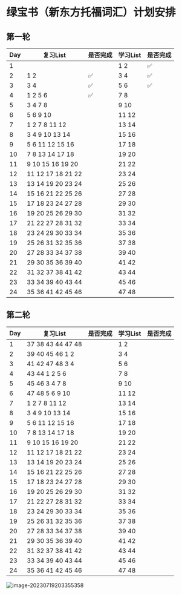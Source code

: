 # 绿宝书（新东方托福词汇）计划安排



## 第一轮

| Day  | 复习List          | 是否完成           | 学习List | 是否完成           |
| ---- | ----------------- | ------------------ | -------- | ------------------ |
| 1    |                   |                    | 1 2      | :white_check_mark: |
| 2    | 1 2               | :white_check_mark: | 3 4      | :white_check_mark: |
| 3    | 3 4               | :white_check_mark: | 5 6      | :white_check_mark: |
| 4    | 1 2 5 6           | :white_check_mark: | 7 8      |                    |
| 5    | 3 4 7 8           |                    | 9 10     |                    |
| 6    | 5 6 9 10          |                    | 11 12    |                    |
| 7    | 1 2 7 8 11 12     |                    | 13 14    |                    |
| 8    | 3 4 9 10 13 14    |                    | 15 16    |                    |
| 9    | 5 6 11 12 15 16   |                    | 17 18    |                    |
| 10   | 7 8 13 14 17 18   |                    | 19 20    |                    |
| 11   | 9 10 15 16 19 20  |                    | 21 22    |                    |
| 12   | 11 12 17 18 21 22 |                    | 23 24    |                    |
| 13   | 13 14 19 20 23 24 |                    | 25 26    |                    |
| 14   | 15 16 21 22 25 26 |                    | 27 28    |                    |
| 15   | 17 18 23 24 27 28 |                    | 29 30    |                    |
| 16   | 19 20 25 26 29 30 |                    | 31 32    |                    |
| 17   | 21 22 27 28 31 32 |                    | 33 34    |                    |
| 18   | 23 24 29 30 33 34 |                    | 35 36    |                    |
| 19   | 25 26 31 32 35 36 |                    | 37 38    |                    |
| 20   | 27 28 33 34 37 38 |                    | 39 40    |                    |
| 21   | 29 30 35 36 39 40 |                    | 41 42    |                    |
| 22   | 31 32 37 38 41 42 |                    | 43 44    |                    |
| 23   | 33 34 39 40 43 44 |                    | 45 46    |                    |
| 24   | 35 36 41 42 45 46 |                    | 47 48    |                    |



## 第二轮

| Day  | 复习List          | 是否完成 | 学习List | 是否完成 |
| ---- | ----------------- | -------- | -------- | -------- |
| 1    | 37 38 43 44 47 48 |          | 1 2      |          |
| 2    | 39 40 45 46 1 2   |          | 3 4      |          |
| 3    | 41 42 47 48 3 4   |          | 5 6      |          |
| 4    | 43 44 1 2 5 6     |          | 7 8      |          |
| 5    | 45 46 3 4 7 8     |          | 9 10     |          |
| 6    | 47 48 5 6 9 10    |          | 11 12    |          |
| 7    | 1 2 7 8 11 12     |          | 13 14    |          |
| 8    | 3 4 9 10 13 14    |          | 15 16    |          |
| 9    | 5 6 11 12 15 16   |          | 17 18    |          |
| 10   | 7 8 13 14 17 18   |          | 19 20    |          |
| 11   | 9 10 15 16 19 20  |          | 21 22    |          |
| 12   | 11 12 17 18 21 22 |          | 23 24    |          |
| 13   | 13 14 19 20 23 24 |          | 25 26    |          |
| 14   | 15 16 21 22 25 26 |          | 27 28    |          |
| 15   | 17 18 23 24 27 28 |          | 29 30    |          |
| 16   | 19 20 25 26 29 30 |          | 31 32    |          |
| 17   | 21 22 27 28 31 32 |          | 33 34    |          |
| 18   | 23 24 29 30 33 34 |          | 35 36    |          |
| 19   | 25 26 31 32 35 36 |          | 37 38    |          |
| 20   | 27 28 33 34 37 38 |          | 39 40    |          |
| 21   | 29 30 35 36 39 40 |          | 41 42    |          |
| 22   | 31 32 37 38 41 42 |          | 43 44    |          |
| 23   | 33 34 39 40 43 44 |          | 45 46    |          |
| 24   | 35 36 41 42 45 46 |          | 47 48    |          |









![image-20230719203355358](https://cdn.jsdelivr.net/gh/Zhu-Shatong/cloudimg/img/image-20230719203355358.png)



